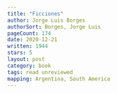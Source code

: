 ```yaml
---
title: "Ficciones"
author: Jorge Luis Borges
authorSort: Borges, Jorge Luis
pageCount: 174
date: 2020-12-21
written: 1944
stars: 5
layout: post
category: book
tags: read unreviewed
mapping: Argentina, South America
---
```

